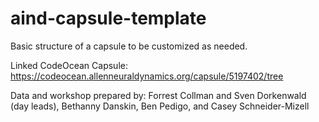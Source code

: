 # aind-capsule-template

Basic structure of a capsule to be customized as needed.

Linked CodeOcean Capsule: https://codeocean.allenneuraldynamics.org/capsule/5197402/tree

Data and workshop prepared by: Forrest Collman and Sven Dorkenwald (day leads), Bethanny Danskin, Ben Pedigo, and Casey Schneider-Mizell

